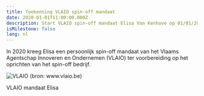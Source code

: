 ```yaml
---
title: Toekenning VLAIO spin-off mandaat
date: 2020-01-01T11:00:00.000Z
description: Start VLAIO spin-off mandaat Elisa Van Kenhove op 01/01/2020
isMilestone: false
lang: nl
---
```

In 2020 kreeg Elisa een persoonlijk spin-off mandaat van het Vlaams Agentschap Innoveren en Ondernemen (VLAIO) ter voorbereiding op het oprichten van het spin-off bedrijf.

![](/uploads/vlaio.jpg "VLAIO (bron: www.vlaio.be)")

VLAIO mandaat Elisa